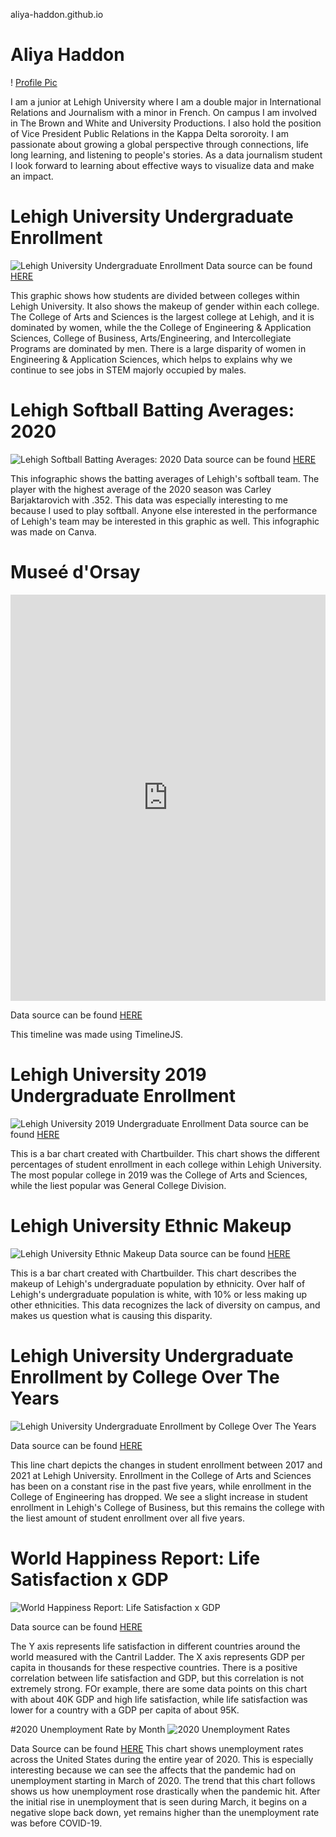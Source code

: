  aliya-haddon.github.io
# Aliya Haddon
! [Profile Pic](https://github.com/aliya-haddon/aliya-haddon.github.io/blob/main/IMG_0009.jpeg?raw=true)

I am a junior at Lehigh University where I am a double major in International Relations and Journalism with a minor in French. On campus I am involved in The Brown and White and University Productions. I also hold the position of Vice President Public Relations in the Kappa Delta sororoity. I am passionate about growing a global perspective through connections, life long learning, and listening to people's stories. As a data journalism student I look forward to learning about effective ways to visualize data and make an impact. 



# Lehigh University Undergraduate Enrollment
![Lehigh University Undergraduate Enrollment](https://github.com/aliya-haddon/aliya-haddon.github.io/blob/main/Arts%20&%20Sciences.png?raw=true)
Data source can be found [HERE](https://oirsa.lehigh.edu/sites/oirsa.lehigh.edu/files/LUprofile_2019.pdf)

This graphic shows how students are divided between colleges within Lehigh University. It also shows the makeup of gender within each college. The College of Arts and Sciences is the largest college at Lehigh, and it is dominated by women, while the the College of Engineering & Application Sciences, College of Business, Arts/Engineering, and Intercollegiate Programs are dominated by men. There is a large disparity of women in Engineering & Application Sciences, which helps to explains why we continue to see jobs in STEM majorly occupied by males.



# Lehigh Softball Batting Averages: 2020
![Lehigh Softball Batting Averages: 2020](https://github.com/aliya-haddon/aliya-haddon.github.io/blob/main/Batting%20AVG.png?raw=true) 
Data source can be found [HERE](https://lehighsports.com/sports/softball/stats/2020)

This infographic shows the batting averages of Lehigh's softball team. The player with the highest average of the 2020 season was Carley Barjaktarovich with .352. This data was especially interesting to me because I used to play softball. Anyone else interested in the performance of Lehigh's team may be interested in this graphic as well. This infographic was made on Canva.



# Museé d'Orsay
<iframe src='https://cdn.knightlab.com/libs/timeline3/latest/embed/index.html?source=1h4A3lmZAN_ZCfSjHzJsbyHtpUO4xpKD7C-FC3IKyy38&font=Default&lang=en&initial_zoom=2&height=650' width='100%' height='650' webkitallowfullscreen mozallowfullscreen allowfullscreen frameborder='0'></iframe>

Data source can be found [HERE](https://en.wikipedia.org/wiki/Musée_d%27Orsay)

This timeline was made using TimelineJS. 



# Lehigh University 2019 Undergraduate Enrollment 
![Lehigh University 2019 Undergraduate Enrollment](https://github.com/aliya-haddon/aliya-haddon.github.io/blob/main/Lehigh_University_2019_Undergraduate_Enrollment_2019_Percent_of_Undergraduate_Enrollment_chartbuilder-2.png?raw=true)
Data source can be found [HERE](https://oirsa.lehigh.edu/sites/oirsa.lehigh.edu/files/LUprofile_2019.pdf)

This is a bar chart created with Chartbuilder. This chart shows the different percentages of student enrollment in each college within Lehigh University. The most popular college in 2019 was the College of Arts and Sciences, while the liest popular was General College Division.



# Lehigh University Ethnic Makeup
![Lehigh University Ethnic Makeup](https://github.com/aliya-haddon/aliya-haddon.github.io/blob/main/Lehigh_University_Ethnic_Makeup__Undergrad_Percent_chartbuilder-2.png?raw=true)
Data source can be found [HERE](https://www1.lehigh.edu/about/university-statistics)

This is a bar chart created with Chartbuilder. This chart describes the makeup of Lehigh's undergraduate population by ethnicity. Over half of Lehigh's undergraduate population is white, with 10% or less making up other ethnicities. This data recognizes the lack of diversity on campus, and makes us question what is causing this disparity. 



# Lehigh University Undergraduate Enrollment by College Over The Years
![Lehigh University Undergraduate Enrollment by College Over The Years](https://github.com/aliya-haddon/aliya-haddon.github.io/blob/main/Lehigh_University_Undergraduate_Enrollment_Arts_&_Sciences_Business_Engineering_chartbuilder-2.png?raw=true)

Data source can be found [HERE](https://oirsa.lehigh.edu/university-profile)

This line chart depicts the changes in student enrollment between 2017 and 2021 at Lehigh University. Enrollment in the College of Arts and Sciences has been on a constant rise in the past five years, while enrollment in the College of Engineering has dropped. We see a slight increase in student enrollment in Lehigh's College of Business, but this remains the college with the liest amount of student enrollment over all five years. 

# World Happiness Report: Life Satisfaction x GDP
![World Happiness Report: Life Satisfaction x GDP](https://github.com/aliya-haddon/aliya-haddon.github.io/blob/main/Life_satisfaction_in_Cantril_Ladder_(World_Happiness_Report_2019)_Life_satisfaction_in_Cantril_Ladder_(World_Happiness_Report_2019)_chartbuilder.png?raw=true)

Data source can be found [HERE](https://ourworldindata.org/happiness-and-life-satisfaction)

The Y axis represents life satisfaction in different countries around the world measured with the Cantril Ladder. The X axis represents GDP per capita in thousands for these respective countries. There is a positive correlation between life satisfaction and GDP, but this correlation is not extremely strong. FOr example, there are some data points on this chart with about 40K GDP and high life satisfaction, while life satisfaction was lower for a country with a GDP per capita of about 95K.

#2020 Unemployment Rate by Month
![2020 Unemployment Rates](https://github.com/aliya-haddon/aliya-haddon.github.io/blob/main/2020_Unemployment_Rate_by_Month_Unemployment_Rate_chartbuilder.png?raw=true)

Data Source can be found [HERE](https://www.bls.gov/charts/employment-situation/civilian-unemployment-rate.htm)
This chart shows unemployment rates across the United States during the entire year of 2020. This is especially interesting because we can see the affects that the pandemic had on unemployment starting in March of 2020. The trend that this chart follows shows us how unemployment rose drastically when the pandemic hit. After the initial rise in unemployment that is seen during March, it begins on a negative slope back down, yet remains higher than the unemployment rate was before COVID-19.
